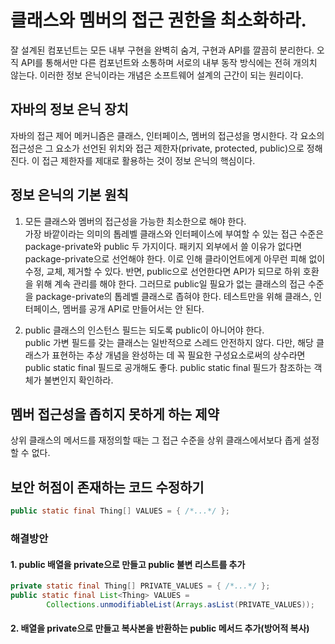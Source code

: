 # 클래스와 멤버의 접근 권한을 최소화하라.

잘 설계된 컴포넌트는 모든 내부 구현을 완벽히 숨겨, 구현과 API를 깔끔히 분리한다. 오직 API를 통해서만 다른 컴포넌트와 소통하며 서로의 내부 동작 방식에는 전혀 개의치 않는다. 이러한 정보 은닉이라는 개념은 소프트웨어 설계의 근간이 되는 원리이다.

## 자바의 정보 은닉 장치
자바의 접근 제어 메커니즘은 클래스, 인터페이스, 멤버의 접근성을 명시한다. 각 요소의 접근성은 그 요소가 선언된 위치와 접근 제한자(private, protected, public)으로 정해진다. 이 접근 제한자를 제대로 활용하는 것이 정보 은닉의 핵심이다. 

## 정보 은닉의 기본 원칙
1. 모든 클래스와 멤버의 접근성을 가능한 최소한으로 해야 한다.</br>
가장 바깥이라는 의미의 톱레벨 클래스와 인터페이스에 부여할 수 있는 접근 수준은 package-private와 public 두 가지이다. 
패키지 외부에서 쓸 이유가 없다면 package-private으로 선언해야 한다.
이로 인해 클라이언트에게 아무런 피해 없이 수정, 교체, 제거할 수 있다. 
반면, public으로 선언한다면 API가 되므로 하위 호환을 위해 계속 관리를 해야 한다.
그러므로 public일 필요가 없는 클래스의 접근 수준을 package-private의 톱레벨 클래스로 좁혀야 한다.
테스트만을 위해 클래스, 인터페이스, 멤버를 공개 API로 만들어서는 안 된다.

2. public 클래스의 인스턴스 필드는 되도록 public이 아니어야 한다. </br> public 가변 필드를 갖는 클래스는 일반적으로 스레드 안전하지 않다. 다만, 해당 클래스가 표현하는 추상 개념을 완성하는 데 꼭 필요한 구성요소로써의 상수라면 public static final 필드로 공개해도 좋다.
public static final 필드가 참조하는 객체가 불변인지 확인하라.

## 멤버 접근성을 좁히지 못하게 하는 제약
상위 클래스의 메서드를 재정의할 때는 그 접근 수준을 상위 클래스에서보다 좁게 설정할 수 없다.

## 보안 허점이 존재하는 코드 수정하기
```java
public static final Thing[] VALUES = { /*...*/ };
```
### 해결방안
#### 1. public 배열을 private으로 만들고 public 불변 리스트를 추가
```java
private static final Thing[] PRIVATE_VALUES = { /*...*/ };
public static final List<Thing> VALUES = 
        Collections.unmodifiableList(Arrays.asList(PRIVATE_VALUES));
```
#### 2. 배열을 private으로 만들고 복사본을 반환하는 public 메서드 추가(방어적 복사)
